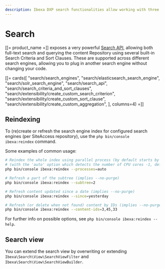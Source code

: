 ```yaml
---
description: Ibexa DXP search functionalities allow working with three search engines and using search API to run complex and precise queries about content and products.
---
```


# Search

[[= product_name =]] exposes a very powerful [Search API](search_api.md), allowing both full-text search and querying the content Repository using several built-in Search Criteria and Sort Clauses. These are supported across different search engines, allowing you to plug in another search engine without changing your code.

[[= cards([
    "search/search_engines",
    "search/elasticsearch_search_engine",
    "search/solr_search_engine",
    "search/search_api",
    "search/search_criteria_and_sort_clauses",
    "search/extensibility/create_custom_search_criterion",
    "search/extensibility/create_custom_sort_clause",
    "search/extensibility/create_custom_aggregation",
], columns=4) =]]

## Reindexing

To (re)create or refresh the search engine index for configured search engines (per SiteAccess repository), use the `php bin/console ibexa:reindex` command.

Some examples of common usage:
```bash
# Reindex the whole index using parallel process (by default starts by purging the whole index)
# (with the 'auto' option which detects the number of CPU cores -1, default behavior)
php bin/console ibexa:reindex --processes=auto

# Refresh a part of the subtree (implies --no-purge)
php bin/console ibexa:reindex --subtree=2

# Refresh content updated since a date (implies --no-purge)
php bin/console ibexa:reindex --since=yesterday

# Refresh (or delete when not found) content by IDs (implies --no-purge)
php bin/console ibexa:reindex --content-ids=3,45,33
```

For further info on possible options, see `php bin/console ibexa:reindex --help`.

## Search view

You can extend the search view by overwriting or extending `Ibexa\Search\View\SearchViewFilter` and `Ibexa\Search\View\SearchViewBuilder`.
